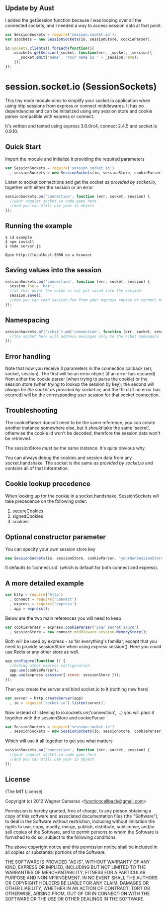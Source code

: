 ## Update by Aust

I added the getSession function because I was looping over all the connected sockets,
and I needed a way to access session data at that point.
```js
var SessionSockets = require('session.socket.io');
var ssockets = new SessionSockets(io, sessionStore, cookieParser);

io.sockets.clients().forEach(function(){
    ssockets.getSession(_socket, function(err, _socket, _session){
      _socket.emit('name', 'Your name is ' + _session.name);
    });
});
```
session.socket.io (SessionSockets)
==================================


This tiny node module aims to simplify your socket.io application when using http sessions from express or connect middlewares. It has no dependencies and can be initialized using any session store and cookie parser compatible with express or connect.

It's written and tested using express 3.0.0rc4, connect 2.4.5 and socket.io 0.9.10.

## Quick Start

Import the module and initialize it providing the required parameters

```js
var SessionSockets = require('session.socket.io')
  , sessionSockets = new SessionSockets(io, sessionStore, cookieParser);
```

Listen to socket connections and get the socket _as provided by socket.io_, together with either the session or an error

```js
sessionSockets.on('connection', function (err, socket, session) {
  //your regular socket.io code goes here
  //and you can still use your io object
});
```

## Running the example

    $ cd example
    $ npm install
    $ node server.js
    
    Open http://localhost:3000 on a browser

## Saving values into the session

```js
sessionSockets.on('connection', function (err, socket, session) {
  session.foo = 'bar';
  //at this point the value is not yet saved into the session
  session.save();
  //now you can read session.foo from your express routes or connect middlewares
});
```

## Namespacing

```js
sessionSockets.of('/chat').on('connection', function (err, socket, session) {
  //the socket here will address messages only to the /chat namespace
});
```

## Error handling

Note that now you receive 3 parameters in the connection callback (err, socket, session). The first will be an error object (if an error has occured) from either the cookie parser (when trying to parse the cookie) or the session store (when trying to lookup the session by key); the second will _always be the socket as provided by socket.io_; and the third (if no error has ocurred) will be the corresponding user session for that socket connection.

## Troubleshooting

The cookieParser doesn't need to be the same reference, you can create another instance somewhere else, but it _should_ take the same 'secret', otherwise the cookie id won't be decoded, therefore the session data won't be retrieved.

The sessionStore _must_ be the same instance. It's quite obvious why.

You can always debug the cookies and session data from any socket.handshake. The socket is the same _as provided by socket.io_ and contains all of that information.

## Cookie lookup precedence

When looking up for the cookie in a socket.handshake, SessionSockets will take precedence on the following order:

1. secureCookies
2. signedCookies
3. cookies

## Optional constructor parameter

You can specify your own session store key

```js
new SessionSockets(io, sessionStore, cookieParser, 'yourOwnSessionStoreKey');
```

It defaults to 'connect.sid' (which is default for both connect and express).

## A more detailed example

```js
var http = require('http')
  , connect = require('connect')
  , express = require('express')
  , app = express();
```

Below are the two main references you will need to keep

```js
var cookieParser = express.cookieParser('your secret sauce')
  , sessionStore = new connect.middleware.session.MemoryStore();
```

Both will be used by express - so far everything's familiar, except that you need to provide sessionStore when using express.session(). Here you could use Redis or any other store as well.

```js
app.configure(function () {
  //hiding other express configuration
  app.use(cookieParser);
  app.use(express.session({ store: sessionStore }));
});
```

Then you create the server and bind socket.io to it (nothing new here)

```js
var server = http.createServer(app)
  , io = require('socket.io').listen(server);
```

Now instead of listening to io.sockets.on('connection', ...) you will pass it together with the sessionStore and cookieParser

```js
var SessionSockets = require('session.socket.io')
  , sessionSockets = new SessionSockets(io, sessionStore, cookieParser);
```

Which will use it all together to get you what matters

```js
sessionSockets.on('connection', function (err, socket, session) {
  //your regular socket.io code goes here
  //and you can still use your io object
});
```

## License

  (The MIT License)

  Copyright (c) 2012 Wagner Camarao &lt;functioncallback@gmail.com&gt;

  Permission is hereby granted, free of charge, to any person obtaining
  a copy of this software and associated documentation files (the "Software"),
  to deal in the Software without restriction, including without limitation
  the rights to use, copy, modify, merge, publish, distribute, sublicense,
  and/or sell copies of the Software, and to permit persons to whom the
  Software is furnished to do so, subject to the following conditions:

  The above copyright notice and this permission notice shall be included
  in all copies or substantial portions of the Software.

  THE SOFTWARE IS PROVIDED "AS IS", WITHOUT WARRANTY OF ANY KIND, EXPRESS
  OR IMPLIED, INCLUDING BUT NOT LIMITED TO THE WARRANTIES OF MERCHANTABILITY,
  FITNESS FOR A PARTICULAR PURPOSE AND NONINFRINGEMENT. IN NO EVENT SHALL
  THE AUTHORS OR COPYRIGHT HOLDERS BE LIABLE FOR ANY CLAIM, DAMAGES OR
  OTHER LIABILITY, WHETHER IN AN ACTION OF CONTRACT, TORT OR OTHERWISE,
  ARISING FROM, OUT OF OR IN CONNECTION WITH THE SOFTWARE OR THE USE
  OR OTHER DEALINGS IN THE SOFTWARE.
